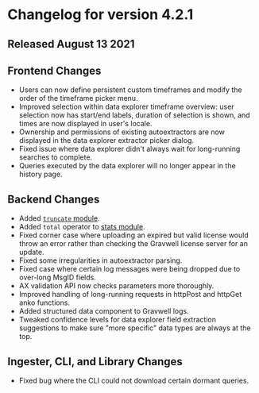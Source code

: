 # Changelog for version 4.2.1

## Released August 13 2021

## Frontend Changes
* Users can now define persistent custom timeframes and modify the order of the timeframe picker menu.
* Improved selection within data explorer timeframe overview: user selection now has start/end labels, duration of selection is shown, and times are now displayed in user's locale.
* Ownership and permissions of existing autoextractors are now displayed in the data explorer extractor picker dialog.
* Fixed issue where data explorer didn't always wait for long-running searches to complete.
* Queries executed by the data explorer will no longer appear in the history page.

## Backend Changes
* Added [`truncate` module](/search/truncate/truncate).
* Added `total` operator to [stats module](/search/stats/stats).
* Fixed corner case where uploading an expired but valid license would throw an error rather than checking the Gravwell license server for an update.
* Fixed some irregularities in autoextractor parsing.
* Fixed case where certain log messages were being dropped due to over-long MsgID fields.
* AX validation API now checks parameters more thoroughly.
* Improved handling of long-running requests in httpPost and httpGet anko functions.
* Added structured data component to Gravwell logs.
* Tweaked confidence levels for data explorer field extraction suggestions to make sure "more specific" data types are always at the top.

## Ingester, CLI, and Library Changes
* Fixed bug where the CLI could not download certain dormant queries.
